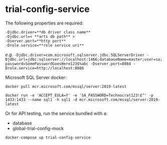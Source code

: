 # trial-config-service

The following properties are required:

    -Djdbc.driver=**db driver class name** 
    -Djdbc.url=< **arts db path** > 
    -Dserver.port=**http port**
    -Drole.service=**role service uri**

*e.g.*
```-Djdbc.driver=com.microsoft.sqlserver.jdbc.SQLServerDriver -Djdbc.url=jdbc:sqlserver://localhost:1466;databaseName=master;user=sa;password=SomePasswordGoesHere123$%abc -Dserver.port=8084 -Drole.service=http://localhost:8086```

Microsoft SQL Server docker:

```docker pull mcr.microsoft.com/mssql/server:2019-latest```

```docker run -e 'ACCEPT_EULA=Y' -e 'SA_PASSWORD=Technocrat123!£^' -p 1433:1433 --name sql1 -h sql1 -d mcr.microsoft.com/mssql/server:2019-latest```


Or for API testing, run the service bundled with a:
- database
- global-trial-config-mock 


```docker-compose up trial-config-service```

